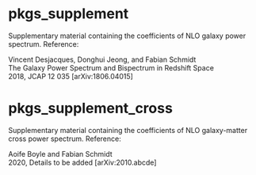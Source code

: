 # pkgs_supplement
Supplementary material containing the coefficients of NLO galaxy power spectrum.
Reference:

Vincent Desjacques, Donghui Jeong, and Fabian Schmidt <br>
The Galaxy Power Spectrum and Bispectrum in Redshift Space <br>
2018, JCAP 12 035 [arXiv:1806.04015]

# pkgs_supplement_cross
Supplementary material containing the coefficients of NLO galaxy-matter cross power spectrum.
Reference:

Aoife Boyle and Fabian Schmidt <br>
2020, Details to be added [arXiv:2010.abcde]
